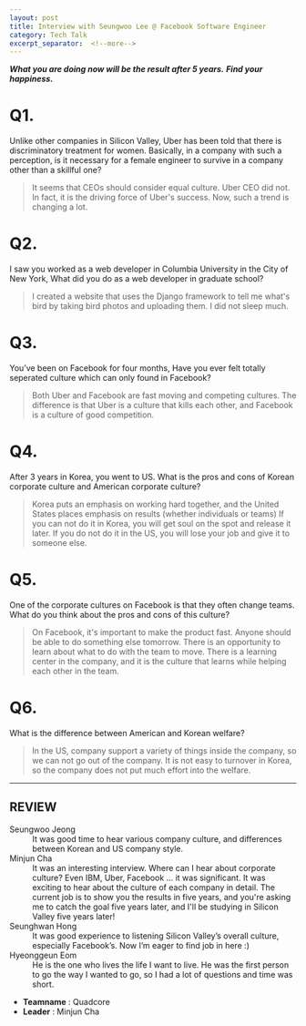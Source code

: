 ```yaml
---
layout: post
title: Interview with Seungwoo Lee @ Facebook Software Engineer
category: Tech Talk
excerpt_separator:  <!--more-->
---
```


***What you are doing now will be the result after 5 years.***
***Find your happiness.***

# Q1.

Unlike other companies in Silicon Valley, Uber has been told that there is discriminatory treatment for women. Basically, in a company with such a perception, is it necessary for a female engineer to survive in a company other than a skillful one?

> It seems that CEOs should consider equal culture. Uber CEO did not. In fact, it is the driving force of Uber's success. Now, such a trend is changing a lot.

# Q2.

I saw you worked as a web developer in Columbia University in the City of New York, What did you do as a web developer in graduate school?

> I created a website that uses the Django framework to tell me what's bird by taking bird photos and uploading them. I did not sleep much.

# Q3.

You’ve been on Facebook for four months, Have you ever felt totally seperated culture which can only found in Facebook?

> Both Uber and Facebook are fast moving and competing cultures.
The difference is that Uber is a culture that kills each other, and Facebook is a culture of good competition.

# Q4.

After 3 years in Korea, you went to US. What is the pros and cons of Korean corporate culture and American corporate culture?

> Korea puts an emphasis on working hard together, and the United States places emphasis on results (whether individuals or teams)
If you can not do it in Korea, you will get soul on the spot and release it later.
If you do not do it in the US, you will lose your job and give it to someone else.

# Q5.

One of the corporate cultures on Facebook is that they often change teams. What do you think about the pros and cons of this culture?

> On Facebook, it's important to make the product fast. Anyone should be able to do something else tomorrow. There is an opportunity to learn about what to do with the team to move. There is a learning center in the company, and it is the culture that learns while helping each other in the team.

# Q6.

What is the difference between American and Korean welfare?

> In the US, company support a variety of things inside the company, so we can not go out of the company.
It is not easy to turnover in Korea, so the company does not put much effort into the welfare.

* * *

## REVIEW
<dl>
    <dt>Seungwoo Jeong</dt>
        <dd>It was good time to hear various company culture, and differences between Korean and US company style.</dd>
    <dt>Minjun Cha</dt>
        <dd>It was an interesting interview.
        Where can I hear about corporate culture?
        Even IBM, Uber, Facebook ... it was significant.
        It was exciting to hear about the culture of each company in detail. The current job is to show you the results in five years, and you're asking me to catch the goal five years later, and I'll be studying in Silicon Valley five years later!</dd>
    <dt>Seunghwan Hong</dt>
        <dd>It was good experience to listening Silicon Valley’s overall culture, especially Facebook’s. Now I’m eager to find job in here :)</dd>
    <dt>Hyeonggeun Eom</dt>
        <dd>He is the one who lives the life I want to live. He was the first person to go the way I wanted to go, so I had a lot of questions and time was short.</dd>
</dl>

- **Teamname** : Quadcore 
- **Leader** : Minjun Cha
